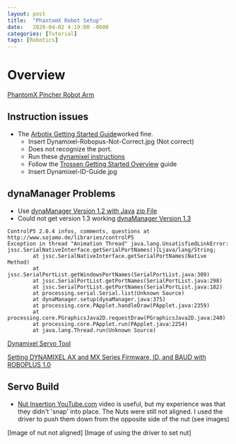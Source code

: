 ```yaml
---
layout: post
title:  "PhantomX Robot Setup"
date:   2020-04-02 4:19:00 -0600
categories: [Tutorial]
tags: [Robotics]
---
```


# Overview

[PhantomX Pincher Robot Arm](https://www.trossenrobotics.com/p/PhantomX-Pincher-Robot-Arm.aspx)

## Instruction issues

* The [Arbotix Getting Started Guide](https://learn.trossenrobotics.com/arbotix/7-arbotix-quick-start-guide)worked fine.
    * Insert Dynamixel-Robopus-Not-Correct.jpg (Not correct)
    * Does not recognize the port.
    * Run these [dynamixel instructions](https://learn.trossenrobotics.com/index.php/getting-started-with-the-arbotix/1-using-the-tr-dynamixel-servo-tool#&panel1-1)
    * Follow the [Trossen Getting Started Overview](https://learn.trossenrobotics.com/) guide
    * Insert Dynamixel-ID-Guide.jpg
## dynaManager Problems

* Use [dynaManager Version 1.2 with Java](https://github.com/Interbotix/dynaManager/releases/tag/1.2) [zip File](https://github.com/Interbotix/dynaManager/releases/download/1.2/dynaManager_windows_with_java.zip)
* Could not get version 1.3 working [dynaManager Version 1.3](https://github.com/Interbotix/dynaManager/releases/tag/1.3)

```
ControlP5 2.0.4 infos, comments, questions at http://www.sojamo.de/libraries/controlP5
Exception in thread "Animation Thread" java.lang.UnsatisfiedLinkError: jssc.SerialNativeInterface.getSerialPortNames()[Ljava/lang/String;
        at jssc.SerialNativeInterface.getSerialPortNames(Native Method)
        at jssc.SerialPortList.getWindowsPortNames(SerialPortList.java:309)
        at jssc.SerialPortList.getPortNames(SerialPortList.java:298)
        at jssc.SerialPortList.getPortNames(SerialPortList.java:182)
        at processing.serial.Serial.list(Unknown Source)
        at dynaManager.setup(dynaManager.java:375)
        at processing.core.PApplet.handleDraw(PApplet.java:2359)
        at processing.core.PGraphicsJava2D.requestDraw(PGraphicsJava2D.java:240)
        at processing.core.PApplet.run(PApplet.java:2254)
        at java.lang.Thread.run(Unknown Source)
```

[Dynamixel Servo Tool](https://learn.trossenrobotics.com/index.php/getting-started-with-the-arbotix/1-using-the-tr-dynamixel-servo-tool#&panel1-1)

[Setting DYNAMIXEL AX and MX Series Firmware, ID, and BAUD with ROBOPLUS 1.0](https://learn.trossenrobotics.com/projects/194-setting-dynamixel-ax-and-mx-series-firmware-id-and-baud-with-roboplus-1-0.html)

## Servo Build

* [Nut Insertion YouTube.com](https://youtu.be/o0JtXuj7HmA) video is useful, but my experience was that they didn't 'snap' into place. The Nuts were still not aligned. I used the driver to push them down from the opposite side of the nut (see images)

[Image of nut not aligned]
[Image of using the driver to set nut]




